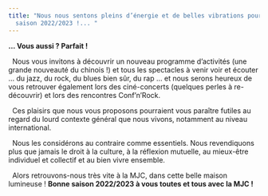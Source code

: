 ```yaml
---
title: "Nous nous sentons pleins d’énergie et de belles vibrations pour la
  saison 2022/2023 !... "
---
```

**... Vous aussi ? Parfait !** 

&nbsp;
Nous vous invitons à découvrir un nouveau programme d’activités (une grande nouveauté du chinois !) et tous les spectacles à venir voir et écouter … du jazz, du rock, du blues bien sûr, du rap … et nous serons heureux de vous retrouver également lors des ciné-concerts (quelques perles à re-découvrir) et lors des rencontres Conf’n’Rock. 

&nbsp;
Ces plaisirs que nous vous proposons pourraient vous paraître futiles au regard du lourd contexte général que nous vivons, notamment au niveau international. 

&nbsp;
Nous les considérons au contraire comme essentiels. Nous revendiquons plus que jamais le droit à la culture, à la réflexion mutuelle, au mieux-être individuel et collectif et au bien vivre ensemble. 

&nbsp;
Alors retrouvons-nous très vite à la MJC, dans cette belle maison lumineuse ! 
**Bonne saison 2022/2023 à vous toutes et tous avec la MJC !**

&nbsp;